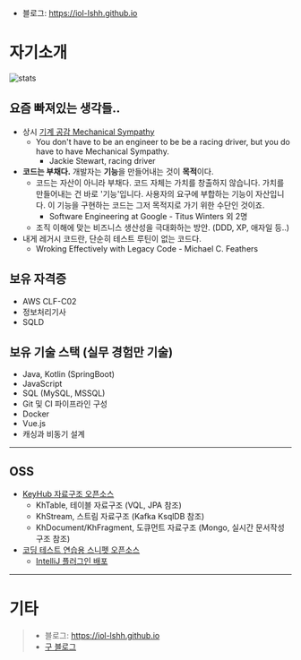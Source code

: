 - 블로그: <https://iol-lshh.github.io>

# 자기소개
![stats](https://github-readme-stats.vercel.app/api?username=iol-lshh&count_private=true&show_icons=true&theme=buefy)
## 요즘 빠져있는 생각들..
- 상시 [기계 공감 Mechanical Sympathy](https://wa.aws.amazon.com/wellarchitected/2020-07-02T19-33-23/wat.concept.mechanical-sympathy.en.html) 
	- You don't have to be an engineer to be be a racing driver, but you do have to have Mechanical Sympathy. 
		- Jackie Stewart, racing driver
- **코드는 부채다.** 개발자는 **기능**을 만들어내는 것이 **목적**이다.
	- 코드는 자산이 아니라 부채다. 코드 자체는 가치를 창출하지 않습니다. 가치를 만들어내는 건 바로 '기능'입니다. 사용자의 요구에 부합하는 기능이 자산입니다. 이 기능을 구현하는 코드는 그저 목적지로 가기 위한 수단인 것이죠.
		- Software Engineering at Google - Titus Winters 외 2명
	- 조직 이해에 맞는 비즈니스 생산성을 극대화하는 방안. (DDD, XP, 애자일 등..)
- 내게 레거시 코드란, 단순히 테스트 루틴이 없는 코드다.
	- Wroking Effectively with Legacy Code - Michael C. Feathers
## 보유 자격증
- AWS CLF-C02
- 정보처리기사
- SQLD

## 보유 기술 스택 (실무 경험만 기술)
- Java, Kotlin (SpringBoot)
- JavaScript
- SQL (MySQL, MSSQL)
- Git 및 CI 파이프라인 구성
- Docker
- Vue.js
- 캐싱과 비동기 설계
---

## OSS
- [KeyHub 자료구조 오픈소스](https://github.com/keyhub-projects/kh-data)
	- KhTable, 테이블 자료구조 (VQL, JPA 참조)
 	- KhStream, 스트림 자료구조 (Kafka KsqlDB 참조)
	- KhDocument/KhFragment, 도큐먼트 자료구조 (Mongo, 실시간 문서작성 구조 참조)
- [코딩 테스트 연습용 스니펫 오픈소스](https://github.com/StandardSolvers/ps-code-snippets)
	- [IntelliJ 플러그인 배포](https://plugins.jetbrains.com/plugin/23770-ps-code-snippets)

---

# 기타
> - 블로그: <https://iol-lshh.github.io>
> - [구 블로그](https://blog.naver.com/markhong93)   

